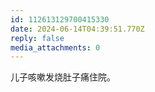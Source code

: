 ```yaml
---
id: 112613129700415330
date: 2024-06-14T04:39:51.770Z
reply: false
media_attachments: 0
---
```


儿子咳嗽发烧肚子痛住院。

